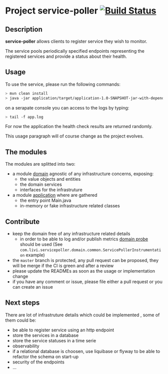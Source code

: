 # Project service-poller [![Build Status](https://travis-ci.org/stemlaur/service-poller.svg?branch=master)](https://travis-ci.org/stemlaur/service-poller)

## Description
**service-poller** allows clients to register service they wish to monitor.

The service pools periodically specified endpoints representing the registered services
and provide a status about their health.

## Usage
To use the service, please run the following commands:

```bash
> mvn clean install
> java -jar application/target/application-1.0-SNAPSHOT-jar-with-dependencies.jar
```

on a serapate console you can access to the logs by typing:
```bash
> tail -f app.log
```

For now the application the health check results are returned randomly.

This usage paragraph will of course change as the project evolves.

## The modules
The modules are splitted into two:

 - a module [domain](./domain/README.md) agnostic of any infrastructure concerns, exposing:
    - the value objects and entities
    - the domain services
    - interfaces for the infrastruture
 - a module [application](./application/README.md) where are gathered 
    - the entry point Main.java 
    - in-memory or fake infrastructure related classes
 
 ## Contribute
 
 - keep the domain free of any infrastructure related details
    - in order to be able to log and/or publish metrics [domain probe](https://martinfowler.com/articles/domain-oriented-observability.html)
     should be used (See `com.livi.servicepoller.domain.common.ServicePollerInstrumentation` example)
 - the `master` branch is protected, any pull request can be proposed, they will be merge if the CI is green and after a review
 - please update the READMEs as soon as the usage or implementation change
 - if you have any comment or issue, please file either a pull request or you can create an issue
 
 ## Next steps
 
 There are lot of infrastruture details which could be implemented , some of them could be:
 
 - be able to register service using an http endpoint
 - store the services in a database
 - store the service statuses in a time serie
 - observability
 - if a relational database is choosen, use liquibase or flyway to be able to refactor the schema on start-up
 - security of the endpoints
 - ... 